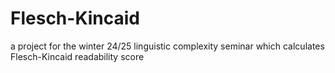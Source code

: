 # Flesch-Kincaid
a project for the winter 24/25 linguistic complexity seminar which calculates Flesch-Kincaid readability score
